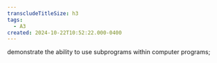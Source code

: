```yaml
---
transcludeTitleSize: h3
tags:
  - A3
created: 2024-10-22T10:52:22.000-0400
---
```

demonstrate the ability to use subprograms within computer programs;